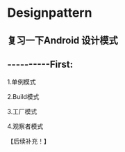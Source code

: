 # Designpattern
复习一下Android 设计模式
------------------------
----------First:
---
1.单例模式

2.Build模式

3.工厂模式

4.观察者模式

【后续补充！】


